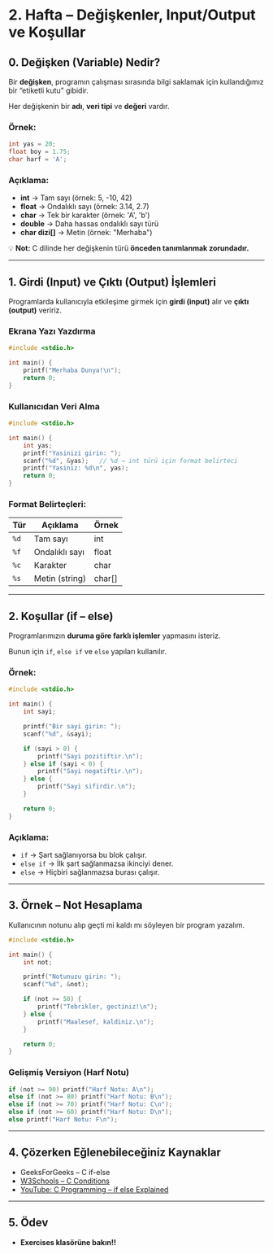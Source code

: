 # **2. Hafta – Değişkenler, Input/Output ve Koşullar**

## 0. Değişken (Variable) Nedir?

Bir **değişken**, programın çalışması sırasında bilgi saklamak için kullandığımız bir “etiketli kutu” gibidir.

Her değişkenin bir **adı**, **veri tipi** ve **değeri** vardır.

### Örnek:

```c
int yas = 20;
float boy = 1.75;
char harf = 'A';

```

### Açıklama:

- **int** → Tam sayı (örnek: 5, -10, 42)
- **float** → Ondalıklı sayı (örnek: 3.14, 2.7)
- **char** → Tek bir karakter (örnek: 'A', 'b')
- **double** → Daha hassas ondalıklı sayı türü
- **char dizi[]** → Metin (örnek: "Merhaba")

💡 **Not:** C dilinde her değişkenin türü **önceden tanımlanmak zorundadır.**

---

## 1. Girdi (Input) ve Çıktı (Output) İşlemleri

Programlarda kullanıcıyla etkileşime girmek için **girdi (input)** alır ve **çıktı (output)** veririz.

### Ekrana Yazı Yazdırma

```c
#include <stdio.h>

int main() {
    printf("Merhaba Dunya!\n");
    return 0;
}

```

### Kullanıcıdan Veri Alma

```c
#include <stdio.h>

int main() {
    int yas;
    printf("Yasinizi girin: ");
    scanf("%d", &yas);   // %d → int türü için format belirteci
    printf("Yasiniz: %d\n", yas);
    return 0;
}

```

### Format Belirteçleri:

| Tür | Açıklama | Örnek |
| --- | --- | --- |
| `%d` | Tam sayı | int |
| `%f` | Ondalıklı sayı | float |
| `%c` | Karakter | char |
| `%s` | Metin (string) | char[] |

---

## 2. Koşullar (if – else)

Programlarımızın **duruma göre farklı işlemler** yapmasını isteriz.

Bunun için `if`, `else if` ve `else` yapıları kullanılır.

### Örnek:

```c
#include <stdio.h>

int main() {
    int sayi;

    printf("Bir sayi girin: ");
    scanf("%d", &sayi);

    if (sayi > 0) {
        printf("Sayi pozitiftir.\n");
    } else if (sayi < 0) {
        printf("Sayi negatiftir.\n");
    } else {
        printf("Sayi sifirdir.\n");
    }

    return 0;
}

```

### Açıklama:

- `if` → Şart sağlanıyorsa bu blok çalışır.
- `else if` → İlk şart sağlanmazsa ikinciyi dener.
- `else` → Hiçbiri sağlanmazsa burası çalışır.

---

## 3. Örnek – Not Hesaplama

Kullanıcının notunu alıp geçti mi kaldı mı söyleyen bir program yazalım.

```c
#include <stdio.h>

int main() {
    int not;

    printf("Notunuzu girin: ");
    scanf("%d", &not);

    if (not >= 50) {
        printf("Tebrikler, gectiniz!\n");
    } else {
        printf("Maalesef, kaldiniz.\n");
    }

    return 0;
}

```

### Gelişmiş Versiyon (Harf Notu)

```c
if (not >= 90) printf("Harf Notu: A\n");
else if (not >= 80) printf("Harf Notu: B\n");
else if (not >= 70) printf("Harf Notu: C\n");
else if (not >= 60) printf("Harf Notu: D\n");
else printf("Harf Notu: F\n");

```

---

## 4. Çözerken Eğlenebileceğiniz Kaynaklar

- GeeksForGeeks – C if-else
- [W3Schools – C Conditions](https://www.w3schools.com/c/c_conditions.php)
- [YouTube: C Programming – if else Explained](https://www.youtube.com/watch?v=f4KOjWS_KZs)

---

## 5. Ödev
- **Exercises klasörüne bakın!!**